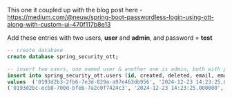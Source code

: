 This one it coupled up with the blog post here - https://medium.com/@neuw/spring-boot-passwordless-login-using-ott-along-with-custom-ui-470f117b8e13

Add these entries with two users, **user** and **admin**, and password = **test**

```sql
-- create database
create database spring_security_ott;

-- insert two users, one named user & another one is admin, both with password = test
insert into spring_security_ott.users (id, created, deleted, email, email_verified, enabled, first_name, last_login, last_name, middle_name, modified, password, phone, username)
values  ('0193d2b3-2fb6-7e3d-829a-a97e463db956', '2024-12-23 14:23:25.000000', 0, 'some@email.com', 0, 1, null, '2024-12-23 14:24:02.000000', null, null, '2024-12-23 14:24:07.000000', '$2a$10$GC9kHwD3PvHrtcSBA7TAPe8j92nGFJmQKW5IKxe6bBEf8ouZjuS2u', null, 'user'),
('0193d2bc-ecb8-700d-bfeb-7a2c0f7424c3', '2024-12-23 14:23:25.000000', 0, 'other@email.com', 0, 1, null, '2024-12-23 14:24:02.000000', null, null, '2024-12-23 14:24:07.000000', '$2a$10$GC9kHwD3PvHrtcSBA7TAPe8j92nGFJmQKW5IKxe6bBEf8ouZjuS2u', null, 'admin');
```


